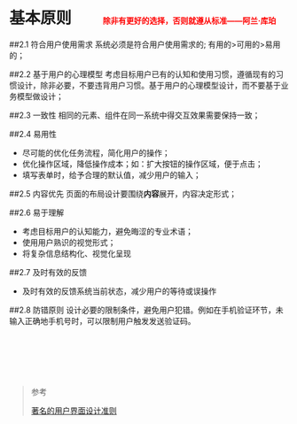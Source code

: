 # 基本原则  <span style="color:red;font-size:14px;margin-left:50px">除非有更好的选择，否则就遵从标准——阿兰·库珀</span>


##2.1 符合用户使用需求
系统必须是符合用户使用需求的;
有用的>可用的>易用的；


##2.2 基于用户的心理模型
考虑目标用户已有的认知和使用习惯，遵循现有的习惯设计，除非必要，不要违背用户习惯。基于用户的心理模型设计，而不要基于业务模型做设计；


##2.3 一致性
相同的元素、组件在同一系统中得交互效果需要保持一致；


##2.4 易用性
* 尽可能的优化任务流程，简化用户的操作；
* 优化操作区域，降低操作成本；如：扩大按钮的操作区域，便于点击；
* 填写表单时，给予合理的默认值，减少用户的输入；


##2.5 内容优先
页面的布局设计要围绕**内容**展开，内容决定形式；


##2.6 易于理解
* 考虑目标用户的认知能力，避免晦涩的专业术语；
* 使用用户熟识的视觉形式；
* 将复杂信息结构化、视觉化呈现


##2.7 及时有效的反馈
* 及时有效的反馈系统当前状态，减少用户的等待或误操作


##2.8 防错原则
设计必要的限制条件，避免用户犯错。例如在手机验证环节，未输入正确地手机号时，可以限制用户触发发送验证码。



<div style="padding:40px 0"></div>

> 参考
>
> [著名的用户界面设计准则](guideline-1.html)



